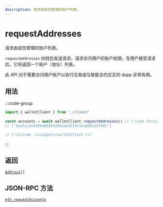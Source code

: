 ```yaml
---
description: 请求由钱包管理的账户列表。
---
```


# requestAddresses

请求由钱包管理的账户列表。

`requestAddresses` 向钱包发送请求，请求访问用户的账户权限。在用户接受请求后，它将返回一个账户（地址）列表。

此 API 对于需要访问用户账户以执行交易或与智能合约交互的 dapp 非常有用。

## 用法

:::code-group

```ts twoslash [example.ts]
import { walletClient } from './client'
 
const accounts = await walletClient.requestAddresses() // [!code focus:99]
// ['0xa5cc3c03994DB5b0d9A5eEdD10CabaB0813678AC']
```

```ts twoslash [client.ts] filename="client.ts"
// [!include ~/snippets/walletClient.ts]
```

:::

## 返回

[`Address[]`](/docs/glossary/types#address)

## JSON-RPC 方法

[`eth_requestAccounts`](https://eips.ethereum.org/EIPS/eip-1102)